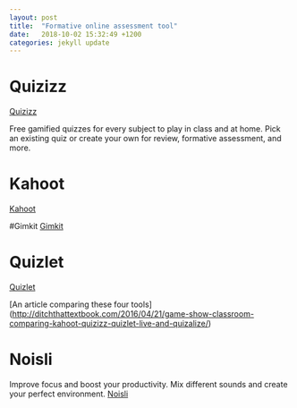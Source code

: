 ```yaml
---
layout: post
title:  "Formative online assessment tool"
date:   2018-10-02 15:32:49 +1200
categories: jekyll update
---
```

# Quizizz
[Quizizz](https://quizizz.com/)

Free gamified quizzes for every subject to play in class and at home. Pick an existing quiz or create your own for review, formative assessment, and more.

# Kahoot
[Kahoot](https://kahoot.com/)


#Gimkit
[Gimkit](https://www.gimkit.com/pricing)

# Quizlet
[Quizlet](https://quizlet.com/en-gb)


[An article comparing these four tools] (http://ditchthattextbook.com/2016/04/21/game-show-classroom-comparing-kahoot-quizizz-quizlet-live-and-quizalize/)


# Noisli
Improve focus and boost your productivity. Mix different sounds and create your perfect environment.
[Noisli](https://www.noisli.com/)

